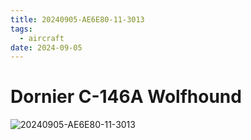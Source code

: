 ```yaml
---
title: 20240905-AE6E80-11-3013
tags:
  - aircraft
date: 2024-09-05
---
```


# Dornier C-146A Wolfhound

![20240905-AE6E80-11-3013](/aircraft/20240905-AE6E80-11-3013.jpg)